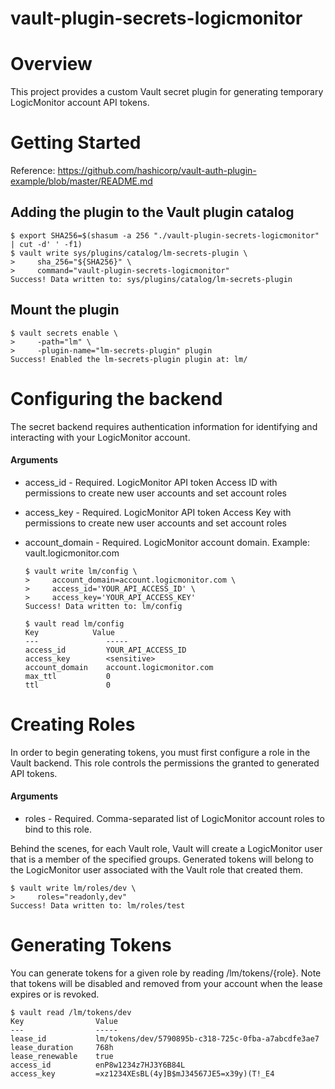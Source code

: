 # vault-plugin-secrets-logicmonitor

# Overview
This project provides a custom Vault secret plugin for generating temporary
LogicMonitor account API tokens.

# Getting Started
Reference: https://github.com/hashicorp/vault-auth-plugin-example/blob/master/README.md

## Adding the plugin to the Vault plugin catalog

    $ export SHA256=$(shasum -a 256 "./vault-plugin-secrets-logicmonitor" | cut -d' ' -f1)
    $ vault write sys/plugins/catalog/lm-secrets-plugin \
    >     sha_256="${SHA256}" \
    >     command="vault-plugin-secrets-logicmonitor"
    Success! Data written to: sys/plugins/catalog/lm-secrets-plugin

## Mount the plugin

    $ vault secrets enable \
    >     -path="lm" \
    >     -plugin-name="lm-secrets-plugin" plugin
    Success! Enabled the lm-secrets-plugin plugin at: lm/

# Configuring the backend
The secret backend requires authentication information for identifying and
interacting with your LogicMonitor account.

#### Arguments
* access_id      - Required. LogicMonitor API token Access ID with permissions to create new user accounts and set account roles
* access_key     - Required. LogicMonitor API token Access Key with permissions to create new user accounts and set account roles
* account_domain - Required. LogicMonitor account domain. Example: vault.logicmonitor.com

      $ vault write lm/config \
      >     account_domain=account.logicmonitor.com \
      >     access_id='YOUR_API_ACCESS_ID' \
      >     access_key='YOUR_API_ACCESS_KEY'
      Success! Data written to: lm/config

      $ vault read lm/config
      Key            Value
      ---               -----
      access_id         YOUR_API_ACCESS_ID
      access_key        <sensitive>
      account_domain    account.logicmonitor.com
      max_ttl           0
      ttl               0

# Creating Roles
In order to begin generating tokens, you must first configure a role in the
Vault backend. This role controls the permissions the granted to generated API
tokens.

#### Arguments
* roles - Required. Comma-separated list of LogicMonitor account roles to bind to this role.

Behind the scenes, for each Vault role, Vault will
create a LogicMonitor user that is a member of the specified groups. Generated
tokens will belong to the LogicMonitor user associated with the Vault role
that created them.

    $ vault write lm/roles/dev \
    >     roles="readonly,dev"
    Success! Data written to: lm/roles/test

# Generating Tokens
You can generate tokens for a given role by reading /lm/tokens/{role}. Note
that tokens will be disabled and removed from your account when the lease
expires or is revoked.

    $ vault read /lm/tokens/dev
    Key                Value
    ---                -----
    lease_id           lm/tokens/dev/5790895b-c318-725c-0fba-a7abcdfe3ae7
    lease_duration     768h
    lease_renewable    true
    access_id          enP8w1234z7HJ3Y6B84L
    access_key         =xz1234XEsBL(4y]B$mJ34567JE5=x39y)(T!_E4
